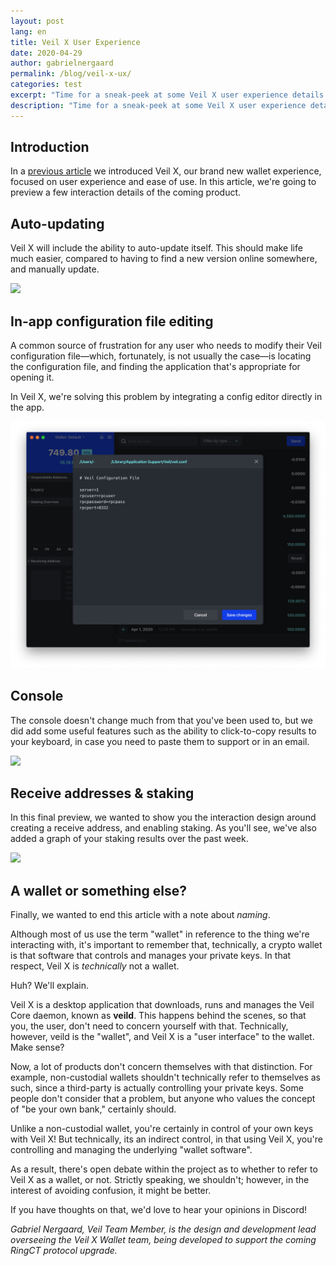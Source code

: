 ```yaml
---
layout: post
lang: en
title: Veil X User Experience
date: 2020-04-29
author: gabrielnergaard
permalink: /blog/veil-x-ux/
categories: test
excerpt: "Time for a sneak-peek at some Veil X user experience details."
description: "Time for a sneak-peek at some Veil X user experience details."
---
```


## Introduction

In a [previous article](https://veil-project.com/blog/veil-x-preview/) we introduced Veil X, our brand new wallet experience, focused on user experience and ease of use. In this article, we're going to preview a few interaction details of the coming product.

## Auto-updating

Veil X will include the ability to auto-update itself. This should make life much easier, compared to having to find a new version online somewhere, and manually update.

![](/uploads/blog/2020-04-29-check-for-update.gif)

## In-app configuration file editing

A common source of frustration for any user who needs to modify their Veil configuration file—which, fortunately, is not usually the case—is locating the configuration file, and finding the application that's appropriate for opening it.

In Veil X, we're solving this problem by integrating a config editor directly in the app.

![](/uploads/blog/2020-04-29-edit-config2.png)

## Console

The console doesn't change much from that you've been used to, but we did add some useful features such as the ability to click-to-copy results to your keyboard, in case you need to paste them to support or in an email.

![](/uploads/blog/2020-04-29-console.gif)

## Receive addresses & staking

In this final preview, we wanted to show you the interaction design around creating a receive address, and enabling staking. As you'll see, we've also added a graph of your staking results over the past week.

![](/uploads/blog/2020-04-29-staking-address.gif)

## A wallet or something else?

Finally, we wanted to end this article with a note about *naming*.

Although most of us use the term "wallet" in reference to the thing we're interacting with, it's important to remember that, technically, a crypto wallet is that software that controls and manages your private keys. In that respect, Veil X is *technically* not a wallet.

Huh? We'll explain.

Veil X is a desktop application that downloads, runs and manages the Veil Core daemon, known as **veild**. This happens behind the scenes, so that you, the user, don't need to concern yourself with that. Technically, however, veild is the "wallet", and Veil X is a "user interface" to the wallet. Make sense?

Now, a lot of products don't concern themselves with that distinction. For example, non-custodial wallets shouldn't technically refer to themselves as such, since a third-party is actually controlling your private keys. Some people don't consider that a problem, but anyone who values the concept of "be your own bank," certainly should.

Unlike a non-custodial wallet, you're certainly in control of your own keys with Veil X! But technically, its an indirect control, in that using Veil X, you're controlling and managing the underlying "wallet software".

As a result, there's open debate within the project as to whether to refer to Veil X as a wallet, or not. Strictly speaking, we shouldn't; however, in the interest of avoiding confusion, it might be better. 

If you have thoughts on that, we'd love to hear your opinions in Discord!


_Gabriel Nergaard, Veil Team Member, is the design and development lead overseeing the Veil X Wallet team, being developed to support the coming RingCT protocol upgrade._

[1]: https://clipz.in/veil-change-reserve.html
[2]: https://fs.blog/2011/09/steve-jobs-saying-no/
